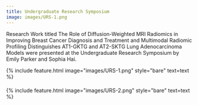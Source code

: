 ```yaml
---
title: Undergraduate Research Symposium
image: images/URS-1.png
---
```


Research Work titled The Role of Diffusion-Weighted MRI Radiomics in Improving Breast Cancer Diagnosis and Treatment and Multimodal Radiomic Profiling Distinguishes AT1-GKTG and AT2-SKTG Lung Adenocarcinoma Models were presented at the Undergraduate Research Symposium by Emily Parker and Sophia Hai.

<div style="display: grid; grid-template-columns: repeat(auto-fit, minmax(400px, 1fr)); gap: 20px;">
  <div>
    {% include feature.html image="images/URS-1.png" style="bare" text=text %}
  </div>
  <div>
    {% include feature.html image="images/URS-2.png" style="bare" text=text %}
  </div>
</div>









